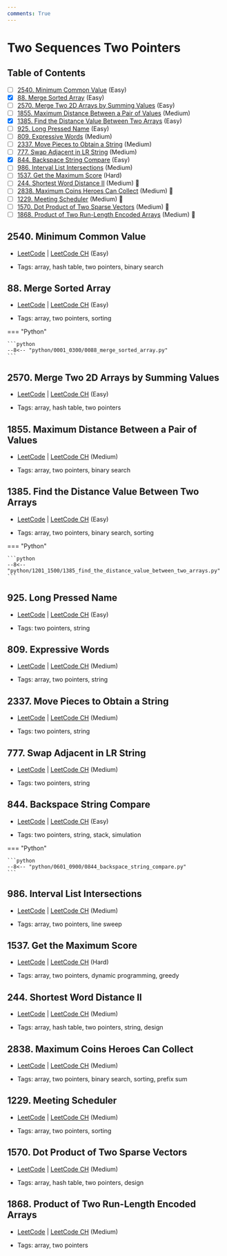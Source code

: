 ```yaml
---
comments: True
---
```


# Two Sequences Two Pointers

## Table of Contents

- [ ] [2540. Minimum Common Value](https://leetcode.cn/problems/minimum-common-value/) (Easy)
- [x] [88. Merge Sorted Array](https://leetcode.cn/problems/merge-sorted-array/) (Easy)
- [ ] [2570. Merge Two 2D Arrays by Summing Values](https://leetcode.cn/problems/merge-two-2d-arrays-by-summing-values/) (Easy)
- [ ] [1855. Maximum Distance Between a Pair of Values](https://leetcode.cn/problems/maximum-distance-between-a-pair-of-values/) (Medium)
- [x] [1385. Find the Distance Value Between Two Arrays](https://leetcode.cn/problems/find-the-distance-value-between-two-arrays/) (Easy)
- [ ] [925. Long Pressed Name](https://leetcode.cn/problems/long-pressed-name/) (Easy)
- [ ] [809. Expressive Words](https://leetcode.cn/problems/expressive-words/) (Medium)
- [ ] [2337. Move Pieces to Obtain a String](https://leetcode.cn/problems/move-pieces-to-obtain-a-string/) (Medium)
- [ ] [777. Swap Adjacent in LR String](https://leetcode.cn/problems/swap-adjacent-in-lr-string/) (Medium)
- [x] [844. Backspace String Compare](https://leetcode.cn/problems/backspace-string-compare/) (Easy)
- [ ] [986. Interval List Intersections](https://leetcode.cn/problems/interval-list-intersections/) (Medium)
- [ ] [1537. Get the Maximum Score](https://leetcode.cn/problems/get-the-maximum-score/) (Hard)
- [ ] [244. Shortest Word Distance II](https://leetcode.cn/problems/shortest-word-distance-ii/) (Medium) 👑
- [ ] [2838. Maximum Coins Heroes Can Collect](https://leetcode.cn/problems/maximum-coins-heroes-can-collect/) (Medium) 👑
- [ ] [1229. Meeting Scheduler](https://leetcode.cn/problems/meeting-scheduler/) (Medium) 👑
- [ ] [1570. Dot Product of Two Sparse Vectors](https://leetcode.cn/problems/dot-product-of-two-sparse-vectors/) (Medium) 👑
- [ ] [1868. Product of Two Run-Length Encoded Arrays](https://leetcode.cn/problems/product-of-two-run-length-encoded-arrays/) (Medium) 👑

## 2540. Minimum Common Value

-   [LeetCode](https://leetcode.com/problems/minimum-common-value/) | [LeetCode CH](https://leetcode.cn/problems/minimum-common-value/) (Easy)

-   Tags: array, hash table, two pointers, binary search


## 88. Merge Sorted Array

-   [LeetCode](https://leetcode.com/problems/merge-sorted-array/) | [LeetCode CH](https://leetcode.cn/problems/merge-sorted-array/) (Easy)

-   Tags: array, two pointers, sorting

=== "Python"

    ```python
    --8<-- "python/0001_0300/0088_merge_sorted_array.py"
    ```



## 2570. Merge Two 2D Arrays by Summing Values

-   [LeetCode](https://leetcode.com/problems/merge-two-2d-arrays-by-summing-values/) | [LeetCode CH](https://leetcode.cn/problems/merge-two-2d-arrays-by-summing-values/) (Easy)

-   Tags: array, hash table, two pointers


## 1855. Maximum Distance Between a Pair of Values

-   [LeetCode](https://leetcode.com/problems/maximum-distance-between-a-pair-of-values/) | [LeetCode CH](https://leetcode.cn/problems/maximum-distance-between-a-pair-of-values/) (Medium)

-   Tags: array, two pointers, binary search


## 1385. Find the Distance Value Between Two Arrays

-   [LeetCode](https://leetcode.com/problems/find-the-distance-value-between-two-arrays/) | [LeetCode CH](https://leetcode.cn/problems/find-the-distance-value-between-two-arrays/) (Easy)

-   Tags: array, two pointers, binary search, sorting

=== "Python"

    ```python
    --8<-- "python/1201_1500/1385_find_the_distance_value_between_two_arrays.py"
    ```



## 925. Long Pressed Name

-   [LeetCode](https://leetcode.com/problems/long-pressed-name/) | [LeetCode CH](https://leetcode.cn/problems/long-pressed-name/) (Easy)

-   Tags: two pointers, string


## 809. Expressive Words

-   [LeetCode](https://leetcode.com/problems/expressive-words/) | [LeetCode CH](https://leetcode.cn/problems/expressive-words/) (Medium)

-   Tags: array, two pointers, string


## 2337. Move Pieces to Obtain a String

-   [LeetCode](https://leetcode.com/problems/move-pieces-to-obtain-a-string/) | [LeetCode CH](https://leetcode.cn/problems/move-pieces-to-obtain-a-string/) (Medium)

-   Tags: two pointers, string


## 777. Swap Adjacent in LR String

-   [LeetCode](https://leetcode.com/problems/swap-adjacent-in-lr-string/) | [LeetCode CH](https://leetcode.cn/problems/swap-adjacent-in-lr-string/) (Medium)

-   Tags: two pointers, string


## 844. Backspace String Compare

-   [LeetCode](https://leetcode.com/problems/backspace-string-compare/) | [LeetCode CH](https://leetcode.cn/problems/backspace-string-compare/) (Easy)

-   Tags: two pointers, string, stack, simulation

=== "Python"

    ```python
    --8<-- "python/0601_0900/0844_backspace_string_compare.py"
    ```



## 986. Interval List Intersections

-   [LeetCode](https://leetcode.com/problems/interval-list-intersections/) | [LeetCode CH](https://leetcode.cn/problems/interval-list-intersections/) (Medium)

-   Tags: array, two pointers, line sweep


## 1537. Get the Maximum Score

-   [LeetCode](https://leetcode.com/problems/get-the-maximum-score/) | [LeetCode CH](https://leetcode.cn/problems/get-the-maximum-score/) (Hard)

-   Tags: array, two pointers, dynamic programming, greedy


## 244. Shortest Word Distance II

-   [LeetCode](https://leetcode.com/problems/shortest-word-distance-ii/) | [LeetCode CH](https://leetcode.cn/problems/shortest-word-distance-ii/) (Medium)

-   Tags: array, hash table, two pointers, string, design


## 2838. Maximum Coins Heroes Can Collect

-   [LeetCode](https://leetcode.com/problems/maximum-coins-heroes-can-collect/) | [LeetCode CH](https://leetcode.cn/problems/maximum-coins-heroes-can-collect/) (Medium)

-   Tags: array, two pointers, binary search, sorting, prefix sum


## 1229. Meeting Scheduler

-   [LeetCode](https://leetcode.com/problems/meeting-scheduler/) | [LeetCode CH](https://leetcode.cn/problems/meeting-scheduler/) (Medium)

-   Tags: array, two pointers, sorting


## 1570. Dot Product of Two Sparse Vectors

-   [LeetCode](https://leetcode.com/problems/dot-product-of-two-sparse-vectors/) | [LeetCode CH](https://leetcode.cn/problems/dot-product-of-two-sparse-vectors/) (Medium)

-   Tags: array, hash table, two pointers, design


## 1868. Product of Two Run-Length Encoded Arrays

-   [LeetCode](https://leetcode.com/problems/product-of-two-run-length-encoded-arrays/) | [LeetCode CH](https://leetcode.cn/problems/product-of-two-run-length-encoded-arrays/) (Medium)

-   Tags: array, two pointers
